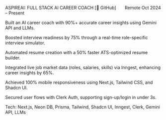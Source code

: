 ASPIREAI: FULL STACK AI CAREER COACH [🔗 GitHub]  Remote
Oct 2024 – Present

Built an AI career coach with 90%+ accurate career insights using Gemini API and LLMs.

Boosted interview readiness by 75% through a real-time role-specific interview simulator.

Automated resume creation with a 50% faster ATS-optimized resume builder.

Integrated live job market data (roles, salaries, skills) via Inngest, enhancing career insights by 65%.

Achieved 100% mobile responsiveness using Next.js, Tailwind CSS, and Shadcn UI.

Secured user flows with Clerk Auth, supporting sign-up/login in under 3s.

Tech: Next.js, Neon DB, Prisma, Tailwind, Shadcn UI, Inngest, Clerk, Gemini API, LLMs
